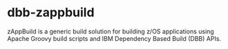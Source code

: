 # dbb-zappbuild
zAppBuild is a generic build solution for building z/OS applications using Apache Groovy build scripts and IBM Dependency Based Build (DBB) APIs.
